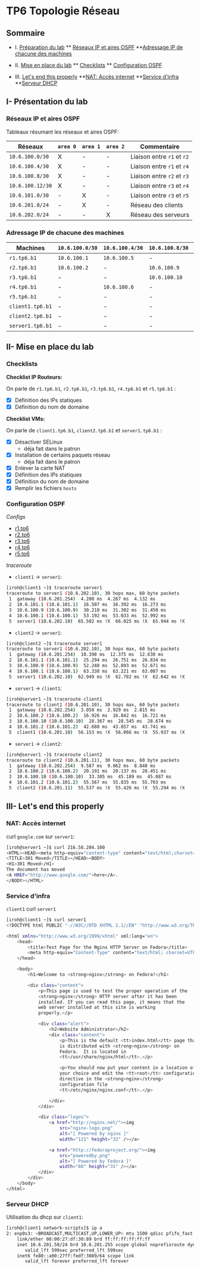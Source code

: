 # TP6 Topologie Réseau

## Sommaire

* I. [Préparation du lab](#i--préparation-du-lab)
    ** [Réseaux IP et aires OSPF](#réseaux-ip-et-aires-ospf)
    **[Adressage IP de chacune des machines](#adressage-ip-de-chacune-des-machines)

* II. [Mise en place du lab](#ii--mise-en-place-du-lab)
    ** [Checklists](#checklists)
    ** [Configuration OSPF](#configuration-ospf)


* III. [Let's end this properly](#iii--lets-end-this-properly)
    **[NAT: Accès internet](#nat-acces-internet)
    **[Service d'infra](#service-d-infra)
    **[Serveur DHCP](#serveur-dhcp)

## I- Présentation du lab

### Réseaux IP et aires OSPF

Tableaux résumant les réseaux et aires OSPF:

Réseaux | `area 0` | `area 1` | `area 2` | Commentaire
--- | --- | --- | --- | ---
`10.6.100.0/30` | X | - | - | Liaison entre `r1` et `r2`
`10.6.100.4/30` | X | - | - | Liaison entre `r1` et `r4`
`10.6.100.8/30` | X | - | - | Liaison entre `r2` et `r3` 
`10.6.100.12/30` | X | - | - | Liaison entre `r3` et `r4`
`10.6.101.0/30` | - | X | - | Liaison entre `r3` et `r5`
`10.6.201.0/24` | - | X | - | Réseau des clients
`10.6.202.0/24` | - | - | X | Réseau des serveurs

### Adressage IP de chacune des machines

Machines | `10.6.100.0/30` | `10.6.100.4/30` | `10.6.100.8/30` | `10.6.100.12/30` | `10.6.101.0/30` | `10.6.201.0/24` | `10.6.202.0/24`
--- | --- | --- | --- | --- | --- | --- | --- 
`r1.tp6.b1` | `10.6.100.1` | `10.6.100.5` | - | - | - | - | `10.6.202.254`
`r2.tp6.b1` | `10.6.100.2` | - |  `10.6.100.9` | - | - | - | -
`r3.tp6.b1` | - | - | `10.6.100.10` | `10.6.100.14` | `10.6.101.1` | - | -
`r4.tp6.b1` | - |  `10.6.100.6` | - | `10.6.100.13` | - | - | -
`r5.tp6.b1` | - | - | - | - |  `10.6.101.2` |  `10.6.201.254` | -
`client1.tp6.b1` | - | - | - | - | - |  `10.6.201.10` | -
`client2.tp6.b1` | - | - | - | - | - |  `10.6.201.11` | -
`server1.tp6.b1` | - | - | - | - | - | - | `10.6.202.10`

## II- Mise en place du lab

### Checklists

**Checklist IP Routeurs:**

On parle de `r1.tp6.b1`, `r2.tp6.b1`, `r3.tp6.b1`, `r4.tp6.b1` et `r5.tp6.b1` :

* [X] Définition des IPs statiques
* [X] Définition du nom de domaine

**Checklist VMs:**

On parle de `client1.tp6.b1`, `client2.tp6.b1` et `server1.tp6.b1` :

* [X] Désactiver SELinux
  * déja fait dans le patron
* [X] Installation de certains paquets réseau
  * déja fait dans le patron
* [X] Enlever la carte NAT
* [X] Définition des IPs statiques
* [X] Définition du nom de domaine
* [X] Remplir les fichiers `hosts`

### Configuration OSPF

*Configs*

* [r1.tp6](./configs/configR1.txt)
* [r2.tp6](./configs/configR2.txt)
* [r3.tp6](./configs/configR3.txt)
* [r4.tp6](./configs/configR4.txt)
* [r5.tp6](./configs/configR5.txt)

*traceroute*

* `client1` -> `server1`:

```bash
[iroh@client1 ~]$ traceroute server1
traceroute to server1 (10.6.202.10), 30 hops max, 60 byte packets
 1  gateway (10.6.201.254)  4.200 ms  4.267 ms  4.132 ms
 2  10.6.101.1 (10.6.101.1)  16.507 ms  16.392 ms  16.273 ms
 3  10.6.100.9 (10.6.100.9)  30.210 ms  31.302 ms  31.450 ms
 4  10.6.100.1 (10.6.100.1)  53.192 ms  53.033 ms  52.992 ms
 5  server1 (10.6.202.10)  65.502 ms !X  66.025 ms !X  65.944 ms !X
 ```

* `client2` -> `server1`:

```bash
[iroh@client2 ~]$ traceroute server1
traceroute to server1 (10.6.202.10), 30 hops max, 60 byte packets
 1  gateway (10.6.201.254)  10.398 ms  12.375 ms  12.630 ms
 2  10.6.101.1 (10.6.101.1)  25.294 ms  26.751 ms  26.834 ms
 3  10.6.100.9 (10.6.100.9)  52.240 ms  52.893 ms  52.671 ms
 4  10.6.100.1 (10.6.100.1)  63.338 ms  63.221 ms  63.087 ms
 5  server1 (10.6.202.10)  62.949 ms !X  62.782 ms !X  62.642 ms !X
```

* `server1` -> `client1`:

```bash
[iroh@server1 ~]$ traceroute client1
traceroute to client1 (10.6.201.10), 30 hops max, 60 byte packets
 1  gateway (10.6.202.254)  3.058 ms  2.929 ms  2.815 ms
 2  10.6.100.2 (10.6.100.2)  16.926 ms  16.842 ms  16.721 ms
 3  10.6.100.10 (10.6.100.10)  28.367 ms  28.545 ms  28.674 ms
 4  10.6.101.2 (10.6.101.2)  42.688 ms  43.857 ms  43.741 ms
 5  client1 (10.6.201.10)  56.153 ms !X  56.066 ms !X  55.937 ms !X
```

* `server1` -> `client2`:

```bash
[iroh@server1 ~]$ traceroute client2
traceroute to client2 (10.6.201.11), 30 hops max, 60 byte packets
 1  gateway (10.6.202.254)  9.587 ms  9.062 ms  8.840 ms
 2  10.6.100.2 (10.6.100.2)  20.191 ms  20.137 ms  20.451 ms
 3  10.6.100.10 (10.6.100.10)  33.305 ms  45.189 ms  45.087 ms
 4  10.6.101.2 (10.6.101.2)  55.567 ms  55.835 ms  55.703 ms
 5  client2 (10.6.201.11)  55.537 ms !X  55.426 ms !X  55.294 ms !X
```

## III- Let's end this properly

### NAT: Accès internet

curl `google.com` sur `server1`:

```bash
[iroh@server1 ~]$ curl 216.58.204.100
<HTML><HEAD><meta http-equiv="content-type" content="text/html;charset=utf-8">
<TITLE>301 Moved</TITLE></HEAD><BODY>
<H1>301 Moved</H1>
The document has moved
<A HREF="http://www.google.com/">here</A>.
</BODY></HTML>
```

### Service d'infra

`client1` curl `server1`

```bash
[iroh@client1 ~]$ curl server1
<!DOCTYPE html PUBLIC "-//W3C//DTD XHTML 1.1//EN" "http://www.w3.org/TR/xhtml11/DTD/xhtml11.dtd">

<html xmlns="http://www.w3.org/1999/xhtml" xml:lang="en">
    <head>
        <title>Test Page for the Nginx HTTP Server on Fedora</title>
        <meta http-equiv="Content-Type" content="text/html; charset=UTF-8" />
    </head>

    <body>
        <h1>Welcome to <strong>nginx</strong> on Fedora!</h1>

        <div class="content">
            <p>This page is used to test the proper operation of the
            <strong>nginx</strong> HTTP server after it has been
            installed. If you can read this page, it means that the
            web server installed at this site is working
            properly.</p>

            <div class="alert">
                <h2>Website Administrator</h2>
                <div class="content">
                    <p>This is the default <tt>index.html</tt> page that
                    is distributed with <strong>nginx</strong> on
                    Fedora.  It is located in
                    <tt>/usr/share/nginx/html</tt>.</p>

                    <p>You should now put your content in a location of
                    your choice and edit the <tt>root</tt> configuration
                    directive in the <strong>nginx</strong>
                    configuration file
                    <tt>/etc/nginx/nginx.conf</tt>.</p>

                </div>
            </div>

            <div class="logos">
                <a href="http://nginx.net/"><img
                    src="nginx-logo.png"
                    alt="[ Powered by nginx ]"
                    width="121" height="32" /></a>

                <a href="http://fedoraproject.org/"><img
                    src="poweredby.png"
                    alt="[ Powered by Fedora ]"
                    width="88" height="31" /></a>
            </div>
        </div>
    </body>
</html>
```

### Serveur DHCP

Utilisation du dhcp sur `client1`:

```bash
[iroh@client1 network-scripts]$ ip a
2: enp0s3: <BROADCAST,MULTICAST,UP,LOWER_UP> mtu 1500 qdisc pfifo_fast state UP group default qlen 1000
    link/ether 08:00:27:df:30:89 brd ff:ff:ff:ff:ff:ff
    inet 10.6.201.50/24 brd 10.6.201.255 scope global noprefixroute dynamic enp0s3
       valid_lft 599sec preferred_lft 599sec
    inet6 fe80::a00:27ff:fedf:3089/64 scope link
       valid_lft forever preferred_lft forever
```